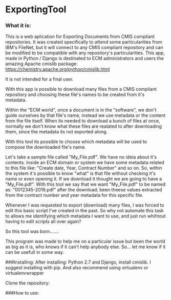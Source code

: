 # ExportingTool
### What it is:
This is a web aplication for Exporting Documents from CMIS compliant repositories.
It was created specifically to attend some particularities from IBM's FileNet, but it will connect to any CMIS compliant repository and can be modified to be compatible with any repository's particularities.
This app, made in Python / Django is destinated to ECM administrators and users the amazing Apache cmislib package: https://chemistry.apache.org/python/cmislib.html

It is not intended for a final user.

With this app is possible to download many files from a CMIS compliant repository and choosing these file's names to be created from it's metadata.

Within the "ECM world", once a document is in the "software", we don't guide ourselves by that file's name, instead we use metadata or the content from the file itself.
When its needed to download a bunch of files at once, normally we don't know what these files are realated to after downloading them, since the metadata its not exported along.

With this tool its possible to choose which metadata will be used to compose the downloaded file's name.

Let's take a sample file called "My_File.pdf". We have no ideia about it's contents. Inside an ECM domain or system we have some metadata related to this file like: "Create date, Year, Contract Number" and so on. So, within the system it's possible to know "what" is that file without checking it's name or even opening it. If we download it thought we are going to have a "My_File.pdf". With this tool we say that we want "My_File.pdf" to be named as: "0012345-2016.pdf" after the download; been theese values extracted from the contract number and year metadata for this specific file.

Whenever I was requested to export (download) many files, I was forced to edit this basic script I've created in the past. So why not automate this task to allows me identifying which metadata I want to use, and just run whihtout having to edit scripts all over again?

So this tool was born.......

This program was made to help me on a particular issue but been the world as big as it is, who knows if it can't help anybody else.
So... let me know if it can be usefull in some way.

###Installing:
After installing: Python 2.7 and Django, install cmislib. I suggest installing with pip. And also recommend using virtualenv or virtualenvwrapper

Clone the repository:




###How to use:
